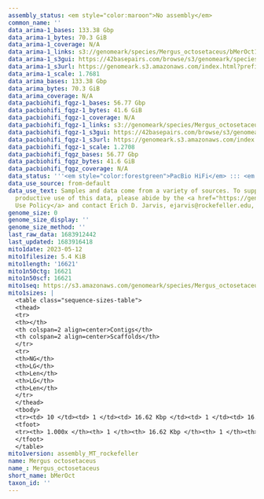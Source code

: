 ```yaml
---
assembly_status: <em style="color:maroon">No assembly</em>
common_name: ''
data_arima-1_bases: 133.38 Gbp
data_arima-1_bytes: 70.3 GiB
data_arima-1_coverage: N/A
data_arima-1_links: s3://genomeark/species/Mergus_octosetaceus/bMerOct1/genomic_data/arima/<br>
data_arima-1_s3gui: https://42basepairs.com/browse/s3/genomeark/species/Mergus_octosetaceus/bMerOct1/genomic_data/arima/
data_arima-1_s3url: https://genomeark.s3.amazonaws.com/index.html?prefix=species/Mergus_octosetaceus/bMerOct1/genomic_data/arima/
data_arima-1_scale: 1.7681
data_arima_bases: 133.38 Gbp
data_arima_bytes: 70.3 GiB
data_arima_coverage: N/A
data_pacbiohifi_fqgz-1_bases: 56.77 Gbp
data_pacbiohifi_fqgz-1_bytes: 41.6 GiB
data_pacbiohifi_fqgz-1_coverage: N/A
data_pacbiohifi_fqgz-1_links: s3://genomeark/species/Mergus_octosetaceus/bMerOct1/genomic_data/pacbio_hifi/<br>
data_pacbiohifi_fqgz-1_s3gui: https://42basepairs.com/browse/s3/genomeark/species/Mergus_octosetaceus/bMerOct1/genomic_data/pacbio_hifi/
data_pacbiohifi_fqgz-1_s3url: https://genomeark.s3.amazonaws.com/index.html?prefix=species/Mergus_octosetaceus/bMerOct1/genomic_data/pacbio_hifi/
data_pacbiohifi_fqgz-1_scale: 1.2708
data_pacbiohifi_fqgz_bases: 56.77 Gbp
data_pacbiohifi_fqgz_bytes: 41.6 GiB
data_pacbiohifi_fqgz_coverage: N/A
data_status: '''<em style="color:forestgreen">PacBio HiFi</em> ::: <em style="color:forestgreen">Arima</em>'''
data_use_source: from-default
data_use_text: Samples and data come from a variety of sources. To support fair and
  productive use of this data, please abide by the <a href="https://genome10k.soe.ucsc.edu/data-use-policies/">Data
  Use Policy</a> and contact Erich D. Jarvis, ejarvis@rockefeller.edu, with any questions.
genome_size: 0
genome_size_display: ''
genome_size_method: ''
last_raw_data: 1683912442
last_updated: 1683916418
mito1date: 2023-05-12
mito1filesize: 5.4 KiB
mito1length: '16621'
mito1n50ctg: 16621
mito1n50scf: 16621
mito1seq: https://s3.amazonaws.com/genomeark/species/Mergus_octosetaceus/bMerOct1/assembly_MT_rockefeller/bMerOct1.MT.20230512.fasta.gz
mito1sizes: |
  <table class="sequence-sizes-table">
  <thead>
  <tr>
  <th></th>
  <th colspan=2 align=center>Contigs</th>
  <th colspan=2 align=center>Scaffolds</th>
  </tr>
  <tr>
  <th>NG</th>
  <th>LG</th>
  <th>Len</th>
  <th>LG</th>
  <th>Len</th>
  </tr>
  </thead>
  <tbody>
  <tr><td> 10 </td><td> 1 </td><td> 16.62 Kbp </td><td> 1 </td><td> 16.62 Kbp </td></tr><tr><td> 20 </td><td> 1 </td><td> 16.62 Kbp </td><td> 1 </td><td> 16.62 Kbp </td></tr><tr><td> 30 </td><td> 1 </td><td> 16.62 Kbp </td><td> 1 </td><td> 16.62 Kbp </td></tr><tr><td> 40 </td><td> 1 </td><td> 16.62 Kbp </td><td> 1 </td><td> 16.62 Kbp </td></tr><tr style="background-color:#cccccc;"><td> 50 </td><td> 1 </td><td style="background-color:#ff8888;"> 16.62 Kbp </td><td> 1 </td><td style="background-color:#ff8888;"> 16.62 Kbp </td></tr><tr><td> 60 </td><td> 1 </td><td> 16.62 Kbp </td><td> 1 </td><td> 16.62 Kbp </td></tr><tr><td> 70 </td><td> 1 </td><td> 16.62 Kbp </td><td> 1 </td><td> 16.62 Kbp </td></tr><tr><td> 80 </td><td> 1 </td><td> 16.62 Kbp </td><td> 1 </td><td> 16.62 Kbp </td></tr><tr><td> 90 </td><td> 1 </td><td> 16.62 Kbp </td><td> 1 </td><td> 16.62 Kbp </td></tr><tr><td> 100 </td><td> 1 </td><td> 16.62 Kbp </td><td> 1 </td><td> 16.62 Kbp </td></tr></tbody>
  <tfoot>
  <tr><th> 1.000x </th><th> 1 </th><th> 16.62 Kbp </th><th> 1 </th><th> 16.62 Kbp </th></tr>
  </tfoot>
  </table>
mito1version: assembly_MT_rockefeller
name: Mergus octosetaceus
name_: Mergus_octosetaceus
short_name: bMerOct
taxon_id: ''
---
```

